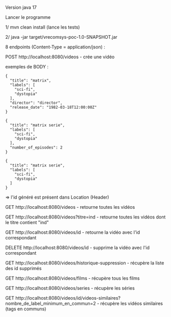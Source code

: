 Version java 17

Lancer le programme

1/ mvn clean install (lance les tests) 

2/ java -jar target/vrecomsys-poc-1.0-SNAPSHOT.jar


8 endpoints (Content-Type = application/json) : 

POST http://localhost:8080/videos - crée une vidéo

exemples de BODY :

    {
      "title": "matrix",
      "labels": [
        "sci-fi",
        "dystopia"
      ],
      "director": "director",
      "release_date": "1982-03-18T12:00:00Z"
    }
  
    {
      "title": "matrix serie",
      "labels": [
        "sci-fi",
        "dystopia"
      ],
      "number_of_episodes": 2
    }
  
    {
      "title": "matrix serie",
      "labels": [
        "sci-fi",
        "dystopia"
      ]
    }
 
 
=> l'id généré est présent dans Location (Header)

GET http://localhost:8080/videos - retourne toutes les vidéos

GET http://localhost:8080/videos?titre=ind - retourne toutes les vidéos dont le titre contient "ind"

GET http://localhost:8080/videos/id - retourne la vidéo avec l'id correspondant

DELETE http://localhost:8080/videos/id - supprime la vidéo avec l'id correspondant

GET http://localhost:8080/videos/historique-suppression - récupère la liste des id supprimés

GET http://localhost:8080/videos/films - récupère tous les films

GET http://localhost:8080/videos/series - récupère les séries

GET http://localhost:8080/videos/id/videos-similaires?nombre_de_label_minimum_en_commun=2 - récupère les vidéos similaires (tags en communs)




  
